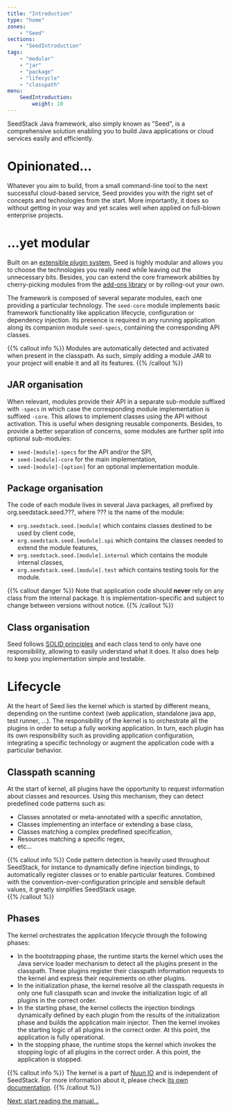 ```yaml
---
title: "Introduction"
type: "home"
zones:
    - "Seed"
sections:
    - "SeedIntroduction"
tags:
    - "modular"
    - "jar"
    - "package"
    - "lifecycle"
    - "classpath"
menu:
    SeedIntroduction:
        weight: 10
---
```


SeedStack Java framework, also simply known as "Seed", is a comprehensive solution enabling you to build Java applications
or cloud services easily and efficiently. 

# Opinionated...

Whatever you aim to build, from a small command-line tool to the next successful cloud-based service, Seed provides you 
with the right set of concepts and technologies from the start. More importantly, it does so without getting in your way
and yet scales well when applied on full-blown enterprise projects.

# ...yet modular

Built on an [extensible plugin system](concepts), Seed is highly modular and allows you to choose the technologies you really
need while leaving out the unnecessary bits. Besides, you can extend the core framework abilities by cherry-picking modules
from the [add-ons library](/addons) or by rolling-out your own.

The framework is composed of several separate modules, each one providing a particular technology. The `seed-core` module
implements basic framework functionality like application lifecycle, configuration or dependency injection. Its presence 
is required in any running application along its companion module `seed-specs`, containing the corresponding API classes.

{{% callout info %}}
Modules are automatically detected and activated when present in the classpath. As such, simply adding a module JAR to 
your project will enable it and all its features. 
{{% /callout %}}

## JAR organisation

When relevant, modules provide their API in a separate sub-module suffixed with `-specs` in which case the corresponding
module implementation is suffixed `-core`. This allows to implement classes using the API without activation. This is 
useful when designing reusable components. Besides, to provide a better separation of concerns, some modules are further
split into optional sub-modules:

* `seed-[module]-specs` for the API and/or the SPI,
* `seed-[module]-core` for the main implementation,
* `seed-[module]-[option]` for an optional implementation module.

## Package organisation

The code of each module lives in several Java packages, all prefixed by org.seedstack.seed.???, where ??? is the name 
of the module:

* `org.seedstack.seed.[module]` which contains classes destined to be used by client code,
* `org.seedstack.seed.[module].spi` which contains the classes needed to extend the module features,
* `org.seedstack.seed.[module].internal` which contains the module internal classes,
* `org.seedstack.seed.[module].test` which contains testing tools for the module.

{{% callout danger %}}
Note that application code should **never** rely on any class from the internal package. It is implementation-specific
and subject to change between versions without notice.
{{% /callout %}}

## Class organisation

Seed follows [SOLID principles](https://en.wikipedia.org/wiki/SOLID_\(object-oriented_design\)) and each class tend to only
have one responsibility, allowing to easily understand what it does. It also does help to keep you implementation simple
and testable.

# Lifecycle

At the heart of Seed lies the kernel which is started by different means, depending on the runtime context (web 
application, standalone java app, test runner, ...). The responsibility of the kernel is to orchestrate all the plugins 
in order to setup a fully working application. In turn, each plugin has its own responsibility such as providing 
application configuration, integrating a specific technology or augment the application code with a particular behavior.

## Classpath scanning

At the start of kernel, all plugins have the opportunity to request information about classes and resources. Using this
mechanism, they can detect predefined code patterns such as:
 
* Classes annotated or meta-annotated with a specific annotation,
* Classes implementing an interface or extending a base class,
* Classes matching a complex predefined specification, 
* Resources matching a specific regex,
* etc...

{{% callout info %}}
Code pattern detection is heavily used throughout SeedStack, for instance to dynamically define injection bindings, to 
automatically register classes or to enable particular features. Combined with the convention-over-configuration principle
and sensible default values, it greatly simplifies SeedStack usage.    
{{% /callout %}}

## Phases

The kernel orchestrates the application lifecycle through the following phases:

* In the bootstrapping phase, the runtime starts the kernel which uses the Java service loader mechanism to detect all 
the plugins present in the classpath. These plugins register their classpath information requests to the kernel and express 
their requirements on other plugins.
* In the initialization phase, the kernel resolve all the classpath requests in only one full classpath scan and invoke 
the initialization logic of all plugins in the correct order.
* In the starting phase, the kernel collects the injection bindings dynamically defined by each plugin from the results of the 
initialization phase and builds the application main injector. Then the kernel invokes the starting logic of all plugins 
in the correct order. At this point, the application is fully operational.
* In the stopping phase, the runtime stops the kernel which invokes the stopping logic of all plugins in the correct 
order. A this point, the application is stopped.

{{% callout info %}}
The kernel is a part of [Nuun IO](https://github.com/nuun-io) and is independent of SeedStack. For more information
about it, please check [its own documentation](https://github.com/nuun-io/kernel/wiki).
{{% /callout %}}

<div class="pull-right margin-top-20">
    <a href="manual" class="btn btn-u">Next: start reading the manual...</a>
</div>
<div class="clearfix"></div>

